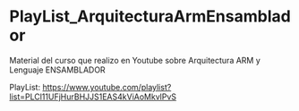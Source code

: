 # PlayList_ArquitecturaArmEnsamblador
Material del curso que realizo en Youtube sobre Arquitectura ARM y Lenguaje ENSAMBLADOR

PlayList: https://www.youtube.com/playlist?list=PLCl11UFjHurBHJJS1EAS4kViAoMkvlPvS
